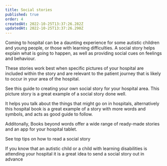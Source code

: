 ```yaml
---
title: Social stories
published: true
order: 4
createdAt: 2022-10-25T13:37:26.282Z
updatedAt: 2022-10-25T13:37:26.290Z
---
```

Coming to hospital can be a daunting experience for some autistic children and young people, or those with learning difficulties. A social story helps explain what is going to happen, as well as providing social cues on feelings and behaviour. 

These stories work best when specific pictures of your hospital are included within the story and are relevant to the patient journey that is likely to occur in your area of the hospital.

See this guide to creating your own social story for your hospital area. This picture story is a great example of a social story done well.

It helps you talk about the things that might go on in hospitals, alternatively this hospital book is a great example of a story with more words and symbols, and acts as good guide to follow.

Additonally, Books beyond words offer a wide range of ready-made stories and an app for your hospital tablet. 

<toolbox-programme-link :url="'https://www.e-lfh.org.uk/programmes/cypmh_in_acute_settings/'">See top tips on how to read a social story</toolbox-programme-link>

<toolbox-top-tip>If you know that an autistic child or a child with learning disabilities is attending your hospital it is a great idea to send a social story out in advance</toolbox-top-tip>
